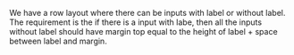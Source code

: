 We have a row layout where there can be inputs with label or without label. The requirement is the if there is a input with labe, then all the inputs without label should have margin top equal to the height of label + space between label and margin.
